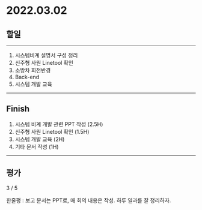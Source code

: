 # 2022.03.02

## 할일

------

1. 시스템비계 설명서 구성 정리
2. 신주형 사원 Linetool 확인
3. 소방차 회전반경
4. Back-end
5. 시스템 개발 교육



------

## Finish

1. 시스템 비계 개발 관련 PPT 작성 (2.5H)
2. 신주형 사원 Linetool 확인 (1.5H)
3. 시스템 개발 교육 (2H)
4. 기타 문서 작성 (1H)

------

## 평가

3 / 5

한줄평 : 보고 문서는 PPT로, 매 회의 내용은 작성. 하루 일과를 잘 정리하자.